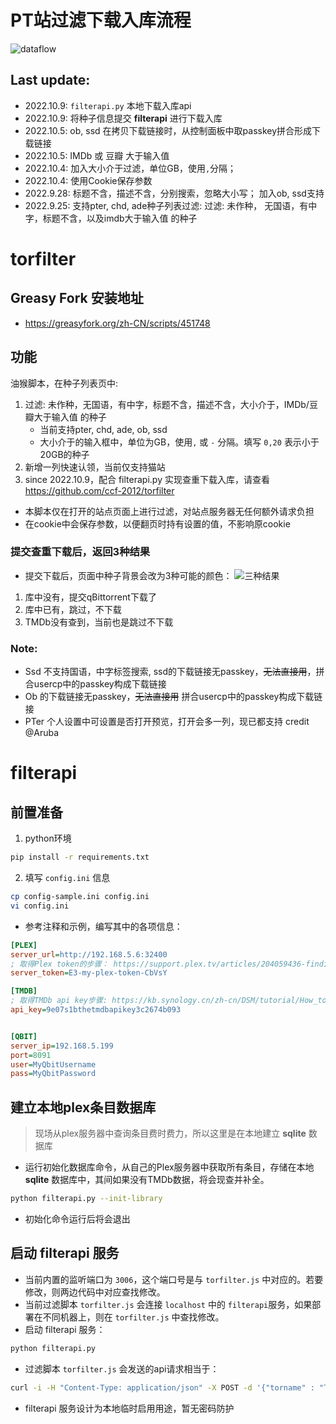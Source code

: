 
# PT站过滤下载入库流程
![dataflow](https://ptpimg.me/lj7n0o.png)


## Last update:
* 2022.10.9: `filterapi.py` 本地下载入库api
* 2022.10.9: 将种子信息提交 **filterapi** 进行下载入库
* 2022.10.5: ob, ssd 在拷贝下载链接时，从控制面板中取passkey拼合形成下载链接
* 2022.10.5: IMDb 或 豆瓣 大于输入值
* 2022.10.4: 加入大小介于过滤，单位GB，使用`,`分隔；
* 2022.10.4: 使用Cookie保存参数
* 2022.9.28: 标题不含，描述不含，分别搜索，忽略大小写； 加入ob, ssd支持
* 2022.9.25: 支持pter, chd, ade种子列表过滤: 过滤: 未作种， 无国语，有中字，标题不含，以及imdb大于输入值 的种子


# torfilter

## Greasy Fork 安装地址
* https://greasyfork.org/zh-CN/scripts/451748

## 功能
油猴脚本，在种子列表页中:
1. 过滤: 未作种，无国语，有中字，标题不含，描述不含，大小介于，IMDb/豆瓣大于输入值 的种子
    * 当前支持pter, chd, ade, ob, ssd
    * 大小介于的输入框中，单位为GB，使用`,` 或 `-` 分隔。填写 `0,20` 表示小于20GB的种子
2. 新增一列快速认领，当前仅支持猫站
3. since 2022.10.9，配合 filterapi.py 实现查重下载入库，请查看 https://github.com/ccf-2012/torfilter

* 本脚本仅在打开的站点页面上进行过滤，对站点服务器无任何额外请求负担
* 在cookie中会保存参数，以便翻页时持有设置的值，不影响原cookie

### 提交查重下载后，返回3种结果
* 提交下载后，页面中种子背景会改为3种可能的颜色：
![三种结果](https://ptpimg.me/3cgnss.png)
1. 库中没有，提交qBittorrent下载了
2. 库中已有，跳过，不下载
3. TMDb没有查到，当前也是跳过不下载


### Note:
* Ssd 不支持国语，中字标签搜索, ssd的下载链接无passkey，~~无法直接用~~，拼合usercp中的passkey构成下载链接
* Ob 的下载链接无passkey，~~无法直接用~~ 拼合usercp中的passkey构成下载链接
* PTer 个人设置中可设置是否打开预览，打开会多一列，现已都支持 credit @Aruba


# filterapi

## 前置准备
1. python环境
```sh
pip install -r requirements.txt
```

2. 填写 `config.ini` 信息
```sh 
cp config-sample.ini config.ini
vi config.ini
```

* 参考注释和示例，编写其中的各项信息：
```ini
[PLEX]
server_url=http://192.168.5.6:32400
; 取得Plex token的步骤： https://support.plex.tv/articles/204059436-finding-an-authentication-token-x-plex-token/
server_token=E3-my-plex-token-CbVsY

[TMDB]
; 取得TMDb api key步骤: https://kb.synology.cn/zh-cn/DSM/tutorial/How_to_apply_for_a_personal_API_key_to_get_video_info
api_key=9e07s1bthetmdbapikey3c2674b093


[QBIT]
server_ip=192.168.5.199
port=8091
user=MyQbitUsername
pass=MyQbitPassword
```

## 建立本地plex条目数据库
> 现场从plex服务器中查询条目费时费力，所以这里是在本地建立 **sqlite** 数据库

* 运行初始化数据库命令，从自己的Plex服务器中获取所有条目，存储在本地 **sqlite** 数据库中，其间如果没有TMDb数据，将会现查并补全。
```sh
python filterapi.py --init-library
```
* 初始化命令运行后将会退出

## 启动 filterapi 服务
* 当前内置的监听端口为 `3006`，这个端口号是与 `torfilter.js` 中对应的。若要修改，则两边代码中对应查找修改。
* 当前过滤脚本 `torfilter.js` 会连接 `localhost` 中的 `filterapi`服务，如果部署在不同机器上，则在 `torfilter.js` 中查找修改。
* 启动 filterapi 服务：
```sh 
python filterapi.py
```

* 过滤脚本 `torfilter.js` 会发送的api请求相当于：
```sh
curl -i -H "Content-Type: application/json" -X POST -d '{"torname" : "The Frozen Ground 2013 1080p BluRay x265 10bit DTS-ADE", "imdb": "tt2005374", "downloadlink": "https://audiences.me/download.php?id=71406&...."}' http://localhost:3000/p/api/v1.0/checkdupe
```

* filterapi 服务设计为本地临时启用用途，暂无密码防护



